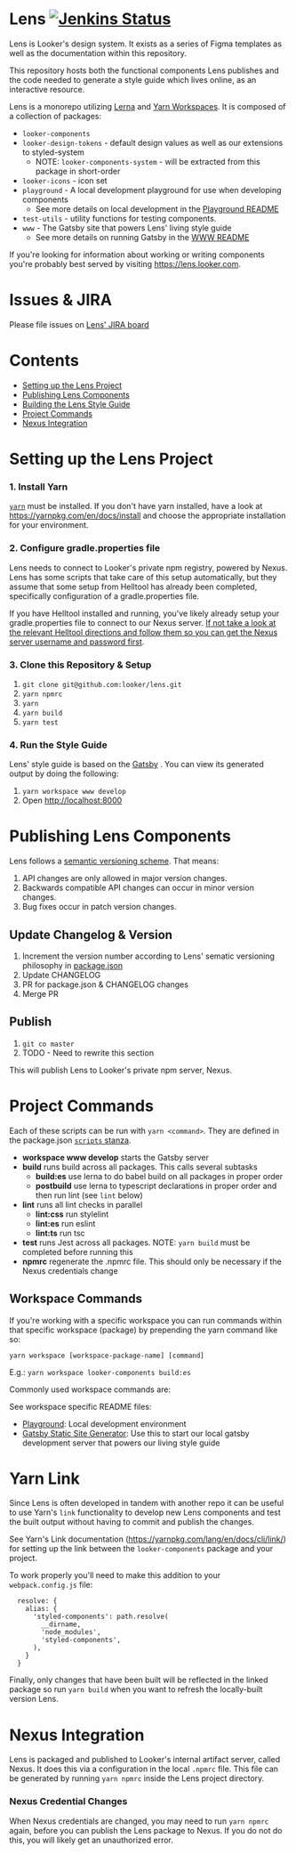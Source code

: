 # Lens [![Jenkins Status](https://jenkinsexternal.looker.com/buildStatus/icon?job=lens-master)](https://jenkins.looker.com/job/lens-master/)

Lens is Looker's design system. It exists as a series of Figma templates as well as the documentation within this repository.

This repository hosts both the functional components Lens publishes and the code needed to generate a style guide which lives online, as an interactive resource.

Lens is a monorepo utilizing [Lerna](https://lerna.js.org) and [Yarn Workspaces](https://yarnpkg.com/lang/en/docs/workspaces/). It is composed of a collection of packages:

- `looker-components`
- `looker-design-tokens` - default design values as well as our extensions to styled-system
  - NOTE: `looker-components-system` - will be extracted from this package in short-order
- `looker-icons` - icon set
- `playground` - A local development playground for use when developing components
  - See more details on local development in the [Playground README](./packages/playground/README.md)
- `test-utils` - utility functions for testing components.
- `www` - The Gatsby site that powers Lens' living style guide
  - See more details on running Gatsby in the [WWW README](./packages/www/README.md)

If you're looking for information about working or writing components you're probably best served by visiting https://lens.looker.com.

# Issues & JIRA

Please file issues on [Lens' JIRA board](https://looker.atlassian.net/secure/RapidBoard.jspa?rapidView=148&projectKey=LENS&view=planning.nodetail)

# Contents

- [Setting up the Lens Project](#setting-up-the-lens-project)
- [Publishing Lens Components](#publishing-lens-components)
- [Building the Lens Style Guide](#building-the-lens-style-guide)
- [Project Commands](#project-commands)
- [Nexus Integration](#nexus)

# Setting up the Lens Project

### 1. Install Yarn

[`yarn`](https://yarnpkg.com/en/) must be installed. If you don't have yarn installed, have a look at https://yarnpkg.com/en/docs/install and choose the appropriate installation for your environment.

### 2. Configure gradle.properties file

Lens needs to connect to Looker's private npm registry, powered by Nexus. Lens has some scripts that take care of this setup automatically, but they assume that some setup from Helltool has already been completed, specifically configuration of a gradle.properties file.

If you have Helltool installed and running, you've likely already setup your gradle.properties file to connect to our Nexus server. [If not take a look at the relevant Helltool directions and follow them so you can get the Nexus server username and password first](https://github.com/looker/helltool#dependencies).

### 3. Clone this Repository & Setup

1.  `git clone git@github.com:looker/lens.git`
1.  `yarn npmrc`
1.  `yarn`
1.  `yarn build`
1.  `yarn test`

### 4. Run the Style Guide

Lens' style guide is based on the [Gatsby](https://gatsby.org/) . You can view its generated output by doing the following:

1.  `yarn workspace www develop`
1.  Open [http://localhost:8000](http://localhost:8000)

# Publishing Lens Components

Lens follows a [semantic versioning scheme](https://semver.org/). That means:

1.  API changes are only allowed in major version changes.
1.  Backwards compatible API changes can occur in minor version changes.
1.  Bug fixes occur in patch version changes.

## Update Changelog & Version

1.  Increment the version number according to Lens' sematic versioning philosophy in [package.json](package.json)
1.  Update CHANGELOG
1.  PR for package.json & CHANGELOG changes
1.  Merge PR

## Publish

1.  `git co master`
1.  TODO - Need to rewrite this section

This will publish Lens to Looker's private npm server, Nexus.

# Project Commands

Each of these scripts can be run with `yarn <command>`. They are defined in the package.json [`scripts` stanza](https://github.com/looker/lens/blob/master/package.json#L122).

- **workspace www develop** starts the Gatsby server
- **build** runs build across all packages. This calls several subtasks
  - **build:es** use lerna to do babel build on all packages in proper order
  - **postbuild** use lerna to typescript declarations in proper order and then run lint (see `lint` below)
- **lint** runs all lint checks in parallel
  - **lint:css** run stylelint
  - **lint:es** run eslint
  - **lint:ts** run tsc
- **test** runs Jest across all packages. NOTE: `yarn build` must be completed before running this
- **npmrc** regenerate the .npmrc file. This should only be necessary if the Nexus credentials change

## Workspace Commands

If you're working with a specific workspace you can run commands within that specific workspace (package) by prepending the yarn command like so:

`yarn workspace [workspace-package-name] [command]`

E.g.: `yarn workspace looker-components build:es`

Commonly used workspace commands are:

See workspace specific README files:

- [Playground](./packages/playground/README.md): Local development environment
- [Gatsby Static Site Generator](./packages/www/README.md): Use this to start our local gatsby development server that powers our living style guide

# Yarn Link

Since Lens is often developed in tandem with another repo it can be useful to use Yarn's `link` functionality to develop new Lens components and test the built output without having to commit and publish the changes.

See Yarn's Link documentation (https://yarnpkg.com/lang/en/docs/cli/link/) for setting up the link between the `looker-components` package and your project.

To work properly you'll need to make this addition to your `webpack.config.js` file:

```
  resolve: {
    alias: {
      'styled-components': path.resolve(
        __dirname,
        'node_modules',
        'styled-components',
      ),
    }
  }
```

Finally, only changes that have been built will be reflected in the linked package so run `yarn build` when you want to refresh the locally-built version Lens.

# Nexus Integration

Lens is packaged and published to Looker's internal artifact server, called Nexus. It does this via a configuration in the local `.npmrc` file. This file can be generated by running `yarn npmrc` inside the Lens project directory.

### Nexus Credential Changes

When Nexus credentials are changed, you may need to run `yarn npmrc` again, before you can publish the Lens package to Nexus. If you do not do this, you will likely get an unauthorized error.
